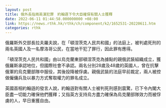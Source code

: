 ```yaml
---
layout: post
title: 俄外長指兩英漢犯罪　約翰遜下令大臣確保有關人士獲釋
date: 2022-06-11 01:44:58.000000000 +08:00
link: https://news.rthk.hk/rthk/ch/component/k2/1652531-20220611.htm
categories: rthk
---
```


俄羅斯外交部長拉夫羅夫說，在「頓涅茨克人民共和國」的法庭上，被判處死刑的兩名英國人及一名摩洛哥公民，在當地干犯了罪行，因此罪有應得。

「頓涅茨克人民共和國」由以烏克蘭東部頓涅茨克為據點的親俄武裝組織成立，獲俄羅斯承認地位，但國際社會不承認。兩名分別28歲及48歲的英國人，曾在抗擊俄軍的烏克蘭部隊中服役，其後投降被俘虜。親俄武裝的法庭早前裁定，兩人被控做僱傭兵及以暴力方式奪取權力的罪名成立。

英國首相約翰遜的發言人說，約翰遜對有關人士被判死刑感到震驚，已下令內閣大臣盡一切能力確保他們獲釋；又指英方支持烏方盡力確保為烏克蘭部隊效力而被俘虜的人，早日重獲自由。

